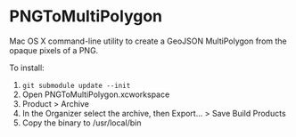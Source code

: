# PNGToMultiPolygon

Mac OS X command-line utility to create a GeoJSON MultiPolygon from the opaque pixels of a PNG.

To install:

1. `git submodule update --init`
2. Open PNGToMultiPolygon.xcworkspace
3. Product > Archive
4. In the Organizer select the archive, then Export... > Save Build Products
5. Copy the binary to /usr/local/bin
